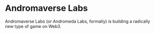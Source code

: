 # Andromaverse Labs
Andromaverse Labs (or Andromeda Labs, formally) is building a radically new type of game on Web3.
